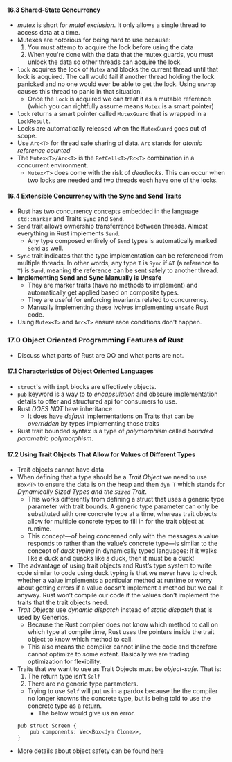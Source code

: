 #### 16.3 Shared-State Concurrency
- *mutex* is short for _mutal exclusion_. It only allows a single thread to access data at a time.
- Mutexes are notorious for being hard to use because:
	1. You must attemp to acquire the lock before using the data
	2. When you're done with the data that the mutex guards, you must unlock the data so other threads can acquire the lock.
- `lock` acquires the lock of `Mutex` and blocks the current thread until that lock is acquired. The call would fail if another thread holding the lock panicked and no one would ever be able to get the lock. Using `unwrap` causes this thread to panic in that situation.
	- Once the `lock` is acquired we can treat it as a mutable reference (which you can rightfully assume means `Mutex` is a smart pointer)
- `lock` returns a smart pointer called `MutexGuard` that is wrapped in a `LockResult`.
- Locks are automatically released when the `MutexGuard` goes out of scope.
- Use `Arc<T>` for thread safe sharing of data. `Arc` stands for *atomic reference counted*
- The `Mutex<T>/Arc<T>` is the  `RefCell<T>/Rc<T>` combination in a concurrent environment.
	- `Mutex<T>` does come with the risk of _deadlocks_. This can occur when two locks are needed and two threads each have one of the locks.

#### 16.4 Extensible Concurrency with the Sync and Send Traits
- Rust has two concurrency concepts embedded in the language `std::marker` and Traits `Sync` and `Send`.
- `Send` trait allows ownership transferrence between threads. Almost everything in Rust implements `Send`.
	- Any type composed entirely of `Send` types is automatically marked `Send` as well.
- `Sync` trait indicates that the type implementation can be referenced from multiple threads. In other words, any type `T` is `Sync` if `&T` (a reference to `T`) is `Send`, meaning the reference can be sent safely to another thread.
- **Implementing Send and Sync Manually is Unsafe**
	- They are marker traits (have no methods to implement) and automatically get applied based on composite types.
	- They are useful for enforcing invariants related to concurrency.
	- Manually implementing these ivolves implementing `unsafe` Rust code.
- Using `Mutex<T>` and `Arc<T>` ensure race conditions don't happen.

### 17.0 Object Oriented Programming Features of Rust
- Discuss what parts of Rust are OO and what parts are not.

#### 17.1 Characteristics of Object Oriented Languages
- `struct`'s with `impl` blocks are effectively objects.
- `pub` keyword is a way to to _encapsulation_ and obscure implementation details to offer and structured api for consumers to use.
- Rust _DOES NOT_ have inheritance
	- It does have _default_ implementations on Traits that can be _overridden_ by types implementing those traits
- Rust trait bounded syntax is a type of _polymorphism_ called _bounded parametric polymorphism_.

#### 17.2 Using Trait Objects That Allow for Values of Different Types
- Trait objects cannot have data
- When defining that a type should be a _Trait Object_ we need to use `Box<T>` to ensure the data is on the heap and then `dyn T` which stands for _Dynamically Sized Types and the `Sized` Trait_.
	- This works differently from defining a struct that uses a generic type parameter with trait bounds. A generic type parameter can only be substituted with one concrete type at a time, whereas trait objects allow for multiple concrete types to fill in for the trait object at runtime.
	- This concept—of being concerned only with the messages a value responds to rather than the value’s concrete type—is similar to the concept of _duck typing_ in dynamically typed languages: if it walks like a duck and quacks like a duck, then it must be a duck!
- The advantage of using trait objects and Rust’s type system to write code similar to code using duck typing is that we never have to check whether a value implements a particular method at runtime or worry about getting errors if a value doesn’t implement a method but we call it anyway. Rust won’t compile our code if the values don’t implement the traits that the trait objects need.
- _Trait Objects_ use _dynamic dispatch_ instead of _static dispatch_ that is used by Generics.
	- Because the Rust compiler does not know which method to call on which type at compile time, Rust uses the pointers inside the trait object to know which method to call.
	- This also means the compiler cannot inline the code and therefore cannot optimize to some extent. Basically we are trading optimization for flexibility.
- Traits that we want to use as Trait Objects must be _object-safe_. That is:
	1. The return type isn't `Self`
	2. There are no generic type parameters.
	- Trying to use `Self` will put us in a pardox because the the compiler no longer knowns the concrete type, but is being told to use the concrete type as a return. 
		- The below would give us an error.
	```
	pub struct Screen { 
		pub components: Vec<Box<dyn Clone>>, 
	}
	```
- More details about object safety can be found [here](https://github.com/rust-lang/rfcs/blob/master/text/0255-object-safety.md)
